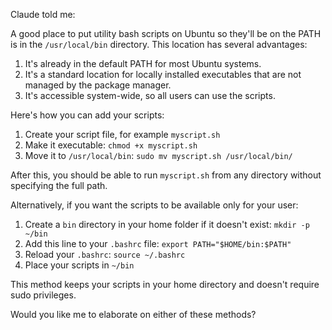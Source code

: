 Claude told me:

A good place to put utility bash scripts on Ubuntu so they'll be on the PATH is in the `/usr/local/bin` directory. This location has several advantages:

1. It's already in the default PATH for most Ubuntu systems.
2. It's a standard location for locally installed executables that are not managed by the package manager.
3. It's accessible system-wide, so all users can use the scripts.

Here's how you can add your scripts:

1. Create your script file, for example `myscript.sh`
2. Make it executable: `chmod +x myscript.sh`
3. Move it to `/usr/local/bin`: `sudo mv myscript.sh /usr/local/bin/`

After this, you should be able to run `myscript.sh` from any directory without specifying the full path.

Alternatively, if you want the scripts to be available only for your user:

1. Create a `bin` directory in your home folder if it doesn't exist: `mkdir -p ~/bin`
2. Add this line to your `.bashrc` file: `export PATH="$HOME/bin:$PATH"`
3. Reload your `.bashrc`: `source ~/.bashrc`
4. Place your scripts in `~/bin`

This method keeps your scripts in your home directory and doesn't require sudo privileges.

Would you like me to elaborate on either of these methods?
